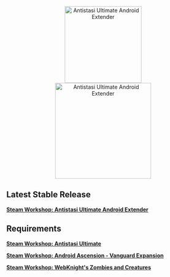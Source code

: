 <div align="center">
  <img alt="Antistasi Ultimate Android Extender" width="200" height="200" src="https://github.com/SilenceIsFatto/A3UExtender-Androids/assets/78276788/8b5a0acc-d737-48aa-b087-e2eb3433774a">
</div>

<div align="center">
  <img alt="Antistasi Ultimate Android Extender" width="250" height="250" src="https://github.com/SilenceIsFatto/A3UExtender-Androids/assets/78276788/4f6eb98f-c17a-4675-ab91-fc4cc72d09ab">
</div>

## Latest Stable Release
**[Steam Workshop: Antistasi Ultimate Android Extender]()**

## Requirements
**[Steam Workshop: Antistasi Ultimate](https://steamcommunity.com/sharedfiles/filedetails/?id=3020755032)**

**[Steam Workshop: Android Ascension - Vanguard Expansion](https://steamcommunity.com/sharedfiles/filedetails/?id=2999610783)**

**[Steam Workshop: WebKnight's Zombies and Creatures](https://steamcommunity.com/sharedfiles/filedetails/?id=2789152015)**
